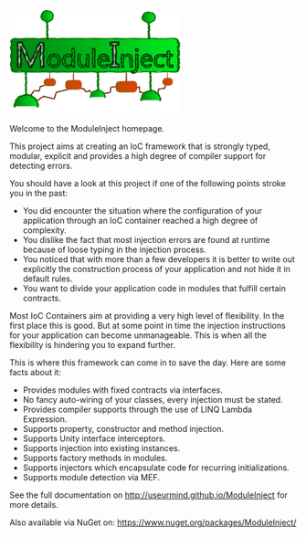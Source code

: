 ![ModuleInject](ModuleInjectLogo.png)

Welcome to the ModuleInject homepage.

This project aims at creating an IoC framework that is strongly typed, modular, explicit and provides a high degree of compiler support for detecting errors.

You should have a look at this project if one of the following points stroke you in the past:

* You did encounter the situation where the configuration of your application through an IoC container reached a high degree of complexity.
* You dislike the fact that most injection errors are found at runtime because of loose typing in the injection process.
* You noticed that with more than a few developers it is better to write out explicitly the construction process of your application and not hide it in default rules.
* You want to divide your application code in modules that fulfill certain contracts.

Most IoC Containers aim at providing a very high level of flexibility. In the first place this is good. But at some point in time the injection instructions for your application
can become unmanageable. This is when all the flexibility is hindering you to expand further. 

This is where this framework can come in to save the day. Here are some facts about it:

* Provides modules with fixed contracts via interfaces.
* No fancy auto-wiring of your classes, every injection must be stated.
* Provides compiler supports through the use of LINQ Lambda Expression.
* Supports property, constructor and method injection.
* Supports Unity interface interceptors.
* Supports injection into existing instances.
* Supports factory methods in modules.
* Supports injectors which encapsulate code for recurring initializations.
* Supports module detection via MEF.

See the full documentation on http://useurmind.github.io/ModuleInject for more details.

Also available via NuGet on:
	https://www.nuget.org/packages/ModuleInject/